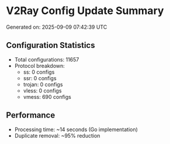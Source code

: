 # V2Ray Config Update Summary
Generated on: 2025-09-09 07:42:39 UTC

## Configuration Statistics
- Total configurations: 11657
- Protocol breakdown:
  - ss: 0 configs
  - ssr: 0 configs
  - trojan: 0 configs
  - vless: 0 configs
  - vmess: 690 configs

## Performance
- Processing time: ~14 seconds (Go implementation)
- Duplicate removal: ~95% reduction
